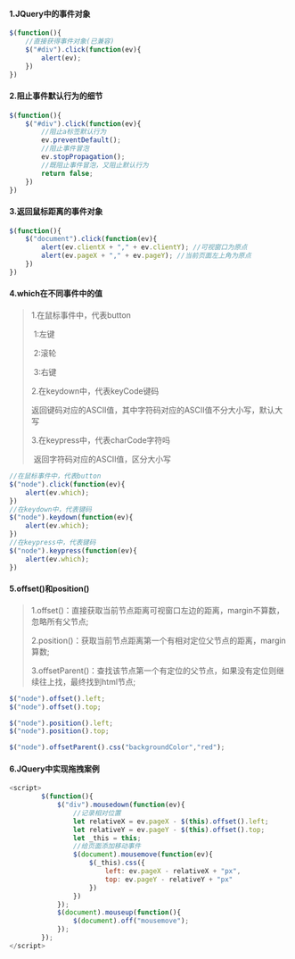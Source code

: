 #### 1.JQuery中的事件对象

```javascript
$(function(){
    //直接获得事件对象(已兼容)
    $("#div").click(function(ev){
        alert(ev);
    })
})
```

#### 2.阻止事件默认行为的细节

```javascript
$(function(){
    $("#div").click(function(ev){
        //阻止a标签默认行为
        ev.preventDefault();
        //阻止事件冒泡
        ev.stopPropagation();
        //既阻止事件冒泡，又阻止默认行为
        return false;
    })
})
```

#### 3.返回鼠标距离的事件对象

```javascript
$(function(){
    $("document").click(function(ev){
        alert(ev.clientX + "," + ev.clientY); //可视窗口为原点
        alert(ev.pageX + "," + ev.pageY); //当前页面左上角为原点
    })
})
```



#### 4.which在不同事件中的值

> 1.在鼠标事件中，代表button
>
> ​	1:左键
>
> ​	2:滚轮
>
> ​	3:右键
>
> 2.在keydown中，代表keyCode键码
>
> ​	返回键码对应的ASCII值，其中字符码对应的ASCII值不分大小写，默认大写
>
> 3.在keypress中，代表charCode字符吗
>
> ​	返回字符码对应的ASCII值，区分大小写

```javascript
//在鼠标事件中，代表button
$("node").click(function(ev){
    alert(ev.which);
})
//在keydown中，代表键码
$("node").keydown(function(ev){
    alert(ev.which);
})
//在keypress中，代表键码
$("node").keypress(function(ev){
    alert(ev.which);
})
```



#### 5.offset()和position()

> 1.offset()：直接获取当前节点距离可视窗口左边的距离，margin不算数，忽略所有父节点;
>
> 2.position()：获取当前节点距离第一个有相对定位父节点的距离，margin算数;
>
> 3.offsetParent()：查找该节点第一个有定位的父节点，如果没有定位则继续往上找，最终找到html节点;

```javascript
$("node").offset().left;
$("node").offset().top;

$("node").position().left;
$("node").position().top;

$("node").offsetParent().css("backgroundColor","red");
```

#### 6.JQuery中实现拖拽案例

```javascript
<script>
        $(function(){
            $("div").mousedown(function(ev){
                //记录相对位置
                let relativeX = ev.pageX - $(this).offset().left;
                let relativeY = ev.pageY - $(this).offset().top;
                let _this = this;
                //给页面添加移动事件
                $(document).mousemove(function(ev){
                    $(_this).css({
                        left: ev.pageX - relativeX + "px",
                        top: ev.pageY - relativeY + "px"
                    })
                })
            });
            $(document).mouseup(function(){
                $(document).off("mousemove");
            });
        });
</script>
```

